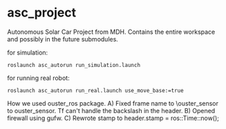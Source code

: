 # asc_project
Autonomous Solar Car Project from MDH. Contains the entire workspace and possibly in the future submodules.

for simulation:

`roslaunch asc_autorun run_simulation.launch`

for running real robot:

`roslaunch asc_autorun run_real.launch use_move_base:=true`

How we used ouster_ros package. 
A) Fixed frame name to \ouster_sensor to ouster_sensor. Tf can't handle the backslash in the header.
B) Opened firewall using gufw.
C) Rewrote stamp to header.stamp = ros::Time::now();
